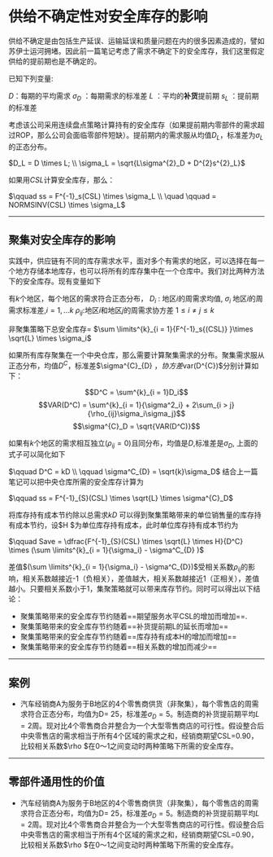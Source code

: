 # 供给不确定性对安全库存的影响

供给不确定是由包括生产延误、运输延误和质量问题在内的很多因素造成的，譬如苏伊士运河拥堵。因此前一篇笔记考虑了需求不确定下的安全库存，我们这里假定供给的提前期也是不确定的。

 已知下列变量:
 
 $D$：每期的平均需求
 $\sigma_D$ ：每期需求的标准差
 $L$ ：平均的<b>补货</b>提前期
 $s_L$ ：提前期的标准差

 考虑该公司采用连续盘点策略计算持有的安全库存（如果提前期内零部件的需求超过ROP，那么公司会面临零部件短缺）。提前期内的需求服从均值$D _L$，标准差为$\sigma_L$的正态分布。

$D_L = D \times L;  \\ \sigma_L = \sqrt{L\sigma^{2}_D + D^{2}s^{2}_L}$

如果用$CSL$计算安全库存，那么：

$\qquad ss = F^{-1}_s(CSL) \times \sigma_L \\
  \quad \qquad = NORMSINV(CSL) \times \sigma_L$


---

 ## 聚集对安全库存的影响

实践中，供应链有不同的库存需求水平，面对多个有需求的地区，可以选择在每一个地方存储本地库存，也可以将所有的库存集中在一个仓库中。我们对比两种方法下的安全库存。现有变量如下

有$k$个地区，每个地区的需求符合正态分布，
$D_i$ : 地区$i$的周需求均值, $\sigma_i$ 地区$i$的周需求标准差,$i = 1,...k$
$\rho_{ij}$:地区$i$和地区$j$的周需求协方差 $1 \leq i ≠ j \leq k$

 

 非聚集策略下总安全库存= $\sum \limits^{k}_{i = 1}{F^{-1}_s{(CSL)} }\times \sqrt{L} \times \sigma_i$ 

如果所有库存聚集在一个中央仓库，那么需要计算聚集需求的分布。聚集需求服从正态分布，均值$D^C$，标准差$\sigma^{C}_{D} $， 协方差$var(D^{C})$分别计算如下：

$$D^C = \sum^{k}_{i = 1}D_i$$
$$VAR(D^C) = \sum^{k}_{i = 1}{\sigma^2_i} + 2\sum_{i > j}{\rho_{ij}\sigma_i\sigma_j}$$
$$\sigma^{C}_D = \sqrt{VAR(D^C)}$$


如果有$k$个地区的需求相互独立$(\rho_{ij} = 0)$且同分布，均值是$D$,标准差是$\sigma_D$, 上面的式子可以简化如下

$\qquad D^C = kD \\ 
  \qquad \sigma^C_{D} = \sqrt{k}\sigma_D$
结合上一篇笔记可以把中央仓库所需的安全库存计算为

$\qquad ss = F^{-1}_{S}(CSL) \times \sqrt{L} \times \sigma^{C}_D$



将库存持有成本节约除以总需求$kD$ 可以得到聚集策略带来的单位销售量的库存持有成本节约，设$H $为单位库存持有成本，此时单位库存持有成本节约为

$\qquad Save = \dfrac{F^{-1}_{S}(CSL) \times \sqrt{L} \times H}{D^C} \times (\sum \limits^{k}_{i = 1}{\sigma_i} - \sigma^C_{D} )$

差值$(\sum \limits^{k}_{i = 1}{\sigma_i} - \sigma^C_{D})$受相关系数$\rho_{ij}$的影响，相关系数越接近-1（负相关），差值越大，相关系数越接近1（正相关），差值越小。只要相关系数小于1，集聚策略就可以带来库存节约。同时可以得出以下结论：


- 聚集策略带来的安全库存节约随着==期望服务水平CSL的增加而增加==.
- 聚集策略带来的安全库存节约随着==补货提前期L的延长而增加==
- 聚集策略带来的安全库存节约随着==库存持有成本H的增加而增加==
- 聚集策略带来的安全库存节约随着==相关系数的增加而减少==





-----

## 案例

- 汽车经销商A为服务于B地区的4个零售商供货（非聚集），每个零售店的周需求符合正态分布，均值为D= 25，标准差$\sigma_D = 5$。制造商的补货提前期平均$L = 2$周。现对比4个零售商合并整合为一个大型零售商店的可行性。假设整合后中央零售店的需求相当于所有4个区域的需求之和，经销商期望CSL=0.90，比较相关系数$\rho $在0～1之间变动时两种策略下所需的安全库存。


---

## 零部件通用性的价值

- 汽车经销商A为服务于B地区的4个零售商供货（非聚集），每个零售店的周需求符合正态分布，均值为D= 25，标准差$\sigma_D = 5$。制造商的补货提前期平均$L = 2$周。现对比4个零售商合并整合为一个大型零售商店的可行性。假设整合后中央零售店的需求相当于所有4个区域的需求之和，经销商期望CSL=0.90，比较相关系数$\rho $在0～1之间变动时两种策略下所需的安全库存。
